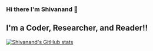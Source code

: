 ### Hi there I'm Shivanand 👋

## I'm a Coder, Researcher, and Reader!!

[![Shivanand's GitHub stats](https://github-readme-stats.vercel.app/api?username=Shivanandmn&show_icons=true)](https://github.com/Shivanandmn?tab=repositories)

<br />
<br/>
  
